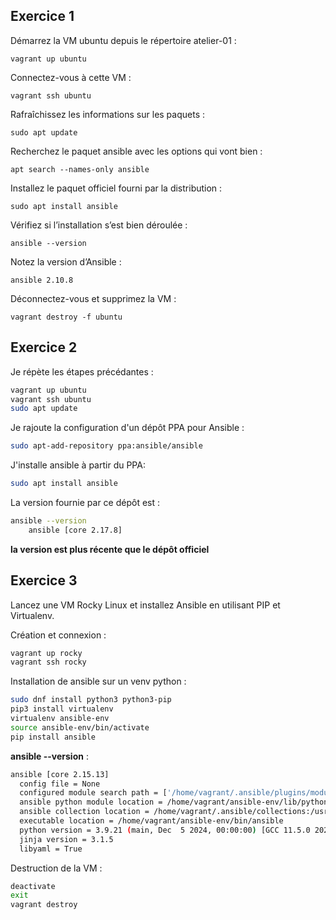 ## Exercice 1

Démarrez la VM ubuntu depuis le répertoire atelier-01 : 

```vagrant up ubuntu```

Connectez-vous à cette VM :

```vagrant ssh ubuntu```

Rafraîchissez les informations sur les paquets :

```sudo apt update```

Recherchez le paquet ansible avec les options qui vont bien :

```apt search --names-only ansible ```

Installez le paquet officiel fourni par la distribution :

```sudo apt install ansible ```

Vérifiez si l’installation s’est bien déroulée :

```ansible --version```

Notez la version d’Ansible :

```ansible 2.10.8```

Déconnectez-vous et supprimez la VM :

```vagrant destroy -f ubuntu```

## Exercice 2

Je répète les étapes précédantes : 
```bash
vagrant up ubuntu
vagrant ssh ubuntu
sudo apt update
```

Je rajoute la configuration d'un dépôt PPA pour Ansible :
```bash
sudo apt-add-repository ppa:ansible/ansible
```
J'installe ansible à partir du PPA: 

```bash
sudo apt install ansible 
```
La version fournie par ce dépôt est : 
``` bash
ansible --version
    ansible [core 2.17.8]
``` 
**la version est plus récente que le dépôt officiel**

## Exercice 3

Lancez une VM Rocky Linux et installez Ansible en utilisant PIP et Virtualenv.

Création et connexion : 
```bash
vagrant up rocky
vagrant ssh rocky
```
Installation de ansible sur un venv python : 
```bash
sudo dnf install python3 python3-pip
pip3 install virtualenv
virtualenv ansible-env
source ansible-env/bin/activate
pip install ansible
```
**ansible --version** : 
```bash
ansible [core 2.15.13]
  config file = None
  configured module search path = ['/home/vagrant/.ansible/plugins/modules', '/usr/share/ansible/plugins/modules']
  ansible python module location = /home/vagrant/ansible-env/lib/python3.9/site-packages/ansible
  ansible collection location = /home/vagrant/.ansible/collections:/usr/share/ansible/collections
  executable location = /home/vagrant/ansible-env/bin/ansible
  python version = 3.9.21 (main, Dec  5 2024, 00:00:00) [GCC 11.5.0 20240719 (Red Hat 11.5.0-2)] (/home/vagrant/ansible-env/bin/python)
  jinja version = 3.1.5
  libyaml = True
```
Destruction de la VM : 
```bash
deactivate
exit
vagrant destroy
```